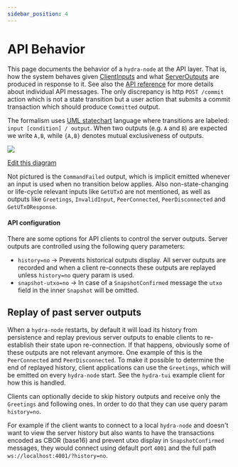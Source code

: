 ```yaml
---
sidebar_position: 4
---
```


# API Behavior

This page documents the behavior of a `hydra-node` at the API layer. That is, how the system behaves given [ClientInputs](pathname:///haddock/hydra-node/Hydra-API-ClientInput.html#t:ClientInput) and what [ServerOutputs](pathname:///haddock/hydra-node/Hydra-API-ServerOutput.html#t:ServerOutput) are produced in response to it. See also the [API reference](/api-reference/) for more details about individual API messages. The only discrepancy is http `POST /commit` action which is not a state transition but a user action that submits a commit transaction which should produce `Committed` output.

The formalism uses [UML statechart](https://en.wikipedia.org/wiki/UML_state_machine) language where transitions are labeled: `input [condition] / output`. When two outputs (e.g. `A` and `B`) are expected we write `A,B`, while `{A,B}` denotes mutual exclusiveness of outputs.

![](https://www.plantuml.com/plantuml/svg/ZP71JW8n48RlVOevge5mvs0mH2CN8RBnGZWKEiWaxNJJ3hfWV7VRBIw87hnrPhvl_-vq54K7sJchjcGGqDMo1uDn7QWMygpKucO9_VujJ9Y4jAK3yIiCsn86y8pQx2i_ziwHAFK3-YrTpQRp2WRhbhvEUl44pOMPr0TYRPDpj_8X9pscf4dCrP_uj4PEz3UNIwNQvcduXEzLav2Fgdb9hkbLpOJVZgVxfgQ0vhCtPrt7hPUnvmq5XwPy9eUChOzeO5WENLXfAtKSduCTubam2feEoh-esUzavcEabSL4BuGSGgrZn0Xw8nZ09DqIu_AqxA8fTQ7tBMxaR75btDsWRTCXtxCGXV_VmuwGpSxPBm00)

[Edit this diagram](https://www.plantuml.com/plantuml/uml/ZP71JW8n48RlVOevge5mvs0mH2CN8RBnGZWKEiWaxNJJ3hfWV7VRBIw87hnrPhvl_-vq54K7sJchjcGGqDMo1uDn7QWMygpKucO9_VujJ9Y4jAK3yIiCsn86y8pQx2i_ziwHAFK3-YrTpQRp2WRhbhvEUl44pOMPr0TYRPDpj_8X9pscf4dCrP_uj4PEz3UNIwNQvcduXEzLav2Fgdb9hkbLpOJVZgVxfgQ0vhCtPrt7hPUnvmq5XwPy9eUChOzeO5WENLXfAtKSduCTubam2feEoh-esUzavcEabSL4BuGSGgrZn0Xw8nZ09DqIu_AqxA8fTQ7tBMxaR75btDsWRTCXtxCGXV_VmuwGpSxPBm00)

Not pictured is the `CommandFailed` output, which is implicit emitted whenever an input is used when no transition below applies. Also non-state-changing or life-cycle relevant inputs like `GetUTxO` are not mentioned, as well as outputs like `Greetings`, `InvalidInput`, `PeerConnected`, `PeerDisconnected` and `GetUTxOResponse`.

#### API configuration

There are some options for API clients to control the server outputs. Server outputs are controlled using the following query parameters:

+ `history=no` -> Prevents historical outputs display. All server outputs are recorded and when a client re-connects these outputs are replayed unless `history=no` query param is used.
+ `snapshot-utxo=no` -> In case of a `SnapshotConfirmed` message the `utxo` field in the inner `Snapshot` will be omitted.

## Replay of past server outputs

When a `hydra-node` restarts, by default it will load its history from persistence and replay previous server outputs to enable clients to re-establish their state upon re-connection. If that happens, obviously some of these outputs are not relevant anymore. One example of this is the `PeerConnected` and `PeerDisconnected`. To make it possible to determine the end of replayed history, client applications can use the `Greetings`, which will be emitted on every `hydra-node` start. See the `hydra-tui` example client for how this is handled.

Clients can optionally decide to skip history outputs and receive only the `Greetings` and following ones. In order to do that they can use query param `history=no`.

For example if the client wants to connect to a local `hydra-node` and doesn't want to view the server history but also wants to have the transactions encoded as CBOR (base16) and prevent utxo display in `SnapshotConfirmed` messages, they would connect using default port `4001` and the full path `ws://localhost:4001/?history=no`.
